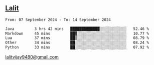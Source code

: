 ## [Lalit](https://lalit.sh)

<!--START_SECTION:waka-->

```txt
From: 07 September 2024 - To: 14 September 2024

Java         3 hrs 42 mins   █████████████░░░░░░░░░░░░   52.46 %
Markdown     45 mins         ██▓░░░░░░░░░░░░░░░░░░░░░░   10.77 %
Lua          37 mins         ██▒░░░░░░░░░░░░░░░░░░░░░░   08.79 %
Other        34 mins         ██░░░░░░░░░░░░░░░░░░░░░░░   08.24 %
Python       33 mins         ██░░░░░░░░░░░░░░░░░░░░░░░   07.92 %
```

<!--END_SECTION:waka-->

lalitvijay9480@gmail.com

